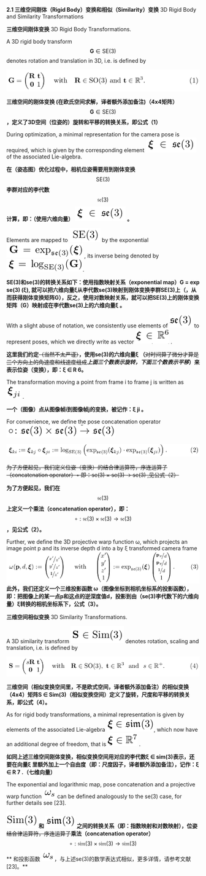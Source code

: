 **2.1 三维空间刚体（Rigid Body）变换和相似（Similarity）变换**  3D Rigid Body and Similarity Transformations

**三维空间刚体变换** 3D Rigid Body Transformations.
 
A 3D rigid body transform $$\textbf{G} \in \text{SE(3)}$$ denotes rotation and translation in 3D, i.e. is defined by

![](/assets/equation_1.png)

**三维空间的刚体变换 \(在欧氏空间求解，译者额外添加备注\)（4x4矩阵）** $$\textbf{G} \in \text{SE(3)}$$ **，定义了3D空间（位姿的）旋转和平移的转换关系，即公式（1）**

During optimization, a minimal representation for the camera pose is required, which is given by the corresponding element ![](/assets/math_5.png) of the associated Lie-algebra.

**在（姿态图）优化过程中，相机位姿需要用到刚体变换** $$\text{SE(3)}$$ **李群对应的李代数** $$\mathfrak{se}(3)$$ **计算，即：（使用六维向量）** ![](/assets/math_5.png) **。**

Elements are mapped to ![](/assets/math_6.png) by the exponential ![](/assets/math_7.png) , its inverse being denoted by ![](/assets/math_8.png).

**SE\(3\)和se\(3\)的转换关系如下：使用指数映射关系（exponential map）G = exp se\(3\) \(ξ\), 就可以把六维向量ξ从李代数se\(3\)映射到刚体变换李群SE\(3\)上（，从而获得刚体变换矩阵G），反之，使用对数映射关系，就可以把SE\(3\)上的刚体变换矩阵（G）映射成在李代数se\(3\)上的六维向量ξ 。**

With a slight abuse of notation, we consistently use elements of ![](/assets/math_9.png) to represent poses, which we directly write as vector ![](/assets/math_10.png) .

**这里我们约定**~~（当然不太严谨）~~**，使用se\(3\)的六维向量ξ （**~~对时间算了微分才算是三个方向上的角速度和线速度组成~~**_上面三个数表示旋转，下面三个数表示平移_）来表示位姿（变换），即：ξ ∈ R 6。**

The transformation moving a point from frame i to frame j is written as ![](/assets/math_11.png) .

**一个（图像）点从图像帧i到图像帧j的变换，被记作：ξ ji 。**

For convenience, we define the pose concatenation operator ![](/assets/math_12.png)

![](/assets/equation_2.png)

~~为了方便起见，我们定义位姿（变换）的结合律运算符，序连运算子（concatenation operator）◦ 即：se\(3\) × se\(3\) → se\(3\) ,见公式（2）~~

**为了方便起见，我们在**$$\mathfrak{se}(3)$$**上定义一个乘法（concatenation operator），即：**$$ \circ : \mathfrak{se}(3) \times \mathfrak{se}(3) \rightarrow \mathfrak{se}(3)$$**，见公式（2）。**

Further, we define the 3D projective warp function ω, which projects an image point p and its inverse depth d into a by ξ transformed camera frame![](/assets/equation_3.png)**此外，我们还定义一个三维投影函数 ω（图像坐标到相机坐标系的投影函数），即：把图像上的某一点p和这点的逆深度值d，投影到由（se\(3\)李代数下的六维向量）ξ转换的相机坐标系下，公式（3）。**

**三维空间相似变换** 3D Similarity Transformations.

A 3D similarity transform ![](/assets/math_13.png) denotes rotation, scaling and translation, i.e. is defined by

![](/assets/equation_4.png)

**三维空间（相似变换空间里，不是欧式空间，译者额外添加备注）的相似变换（4x4）矩阵S ∈ Sim\(3\)（相似变换空间）定义了旋转，尺度和平移的转换关系，即公式（4）。**

As for rigid body transformations, a minimal representation is given by elements of the associated Lie-algebra ![](/assets/math_14.png), which now have an additional degree of freedom, that is ![](/assets/math_15.png) .

**如同上述三维空间刚体变换，相似变换空间用对应的李代数ξ ∈ sim\(3\)表示，还要在向量ξ 里额外加上一个自由度（即：尺度因子，译者额外添加备注），记作：ξ ∈ R 7 .（七维向量）**

The exponential and logarithmic map, pose concatenation and a projective warp function ![](/assets/math_46.png) can be defined analogously to the se\(3\) case, for further details see \[23\].

![](/assets/math_17.png) **和 **![](/assets/math_16.png)** 之间的转换关系（即：指数映射和对数映射），位姿**~~结合律运算符，序连运算子~~**乘法（concatenation operator）** $$ \circ : \mathfrak{sim}(3) \times \mathfrak{sim}(3) \rightarrow \mathfrak{sim}(3)$$
** 和投影函数 ![](/assets/math_46.png)，与上述se\(3\)的数学表达式相似，更多详情，请参考文献\[23\]。**

